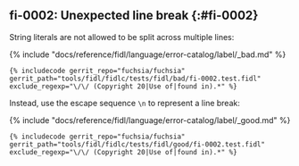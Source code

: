## fi-0002: Unexpected line break {:#fi-0002}

String literals are not allowed to be split across multiple lines:

{% include "docs/reference/fidl/language/error-catalog/label/_bad.md" %}

```fidl
{% includecode gerrit_repo="fuchsia/fuchsia" gerrit_path="tools/fidl/fidlc/tests/fidl/bad/fi-0002.test.fidl" exclude_regexp="\/\/ (Copyright 20|Use of|found in).*" %}
```

Instead, use the escape sequence `\n` to represent a line break:

{% include "docs/reference/fidl/language/error-catalog/label/_good.md" %}

```fidl
{% includecode gerrit_repo="fuchsia/fuchsia" gerrit_path="tools/fidl/fidlc/tests/fidl/good/fi-0002.test.fidl" exclude_regexp="\/\/ (Copyright 20|Use of|found in).*" %}
```
